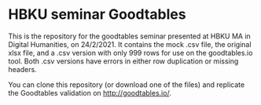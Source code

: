 # HBKU seminar Goodtables

This is the repository for the goodtables seminar presented at HBKU MA in Digital Humanities, on 24/2/2021. It contains the mock .csv file, the original xlsx file, and a .csv version with only 999 rows for use on the goodtables.io tool. Both .csv versions have errors in either row duplication or missing headers.  

You can clone this repository (or download one of the files) and replicate the Goodtables validation on http://goodtables.io/. 
